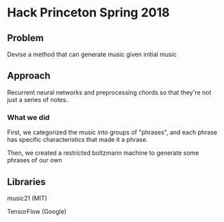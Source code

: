 # Hack Princeton Spring 2018

## Problem

Devise a method that can generate music given initial music

## Approach

Recurrent neural networks and preprocessing chords
so that they're not just a series of notes.

### What we did

First, we categorized the music into groups of "phrases",
and each phrase has specific characteristics that 
made it a phrase.

Then, we created a restricted boltzmann machine to generate
some phrases of our own

## Libraries
music21 (MIT)

TensorFlow (Google)
